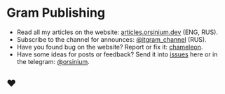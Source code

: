 # Gram Publishing

+ Read all my articles on the website: [articles.orsinium.dev](https://articles.orsinium.dev/) (ENG, RUS).
+ Subscribe to the channel for announces: [@itgram_channel](https://t.me/itgram_channel) (RUS).
+ Have you found bug on the website? Report or fix it: [chameleon](https://github.com/orsinium/chameleon).
+ Have some ideas for posts or feedback? Send it into [issues](https://github.com/orsinium/notes/issues) here or in the telegram: [@orsinium](https://t.me/orsinium).

## :heart:
